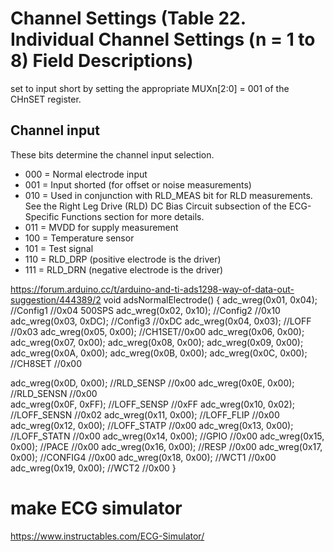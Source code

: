 # Channel Settings (Table 22. Individual Channel Settings (n = 1 to 8) Field Descriptions)

set to input short by setting the appropriate MUXn[2:0] = 001 of the CHnSET register.

## Channel input

These bits determine the channel input selection.

- 000 = Normal electrode input
- 001 = Input shorted (for offset or noise measurements)
- 010 = Used in conjunction with RLD_MEAS bit for RLD measurements. See the Right Leg Drive (RLD) DC Bias Circuit subsection of the ECG-Specific Functions section for more details.
- 011 = MVDD for supply measurement
- 100 = Temperature sensor
- 101 = Test signal
- 110 = RLD_DRP (positive electrode is the driver)
- 111 = RLD_DRN (negative electrode is the driver)

https://forum.arduino.cc/t/arduino-and-ti-ads1298-way-of-data-out-suggestion/444389/2
void adsNormalElectrode()
{
adc_wreg(0x01, 0x04); //Config1 //0x04 500SPS
adc_wreg(0x02, 0x10); //Config2 //0x10
adc_wreg(0x03, 0xDC); //Config3 //0xDC
adc_wreg(0x04, 0x03); //LOFF //0x03
adc_wreg(0x05, 0x00); //CH1SET//0x00
adc_wreg(0x06, 0x00);
adc_wreg(0x07, 0x00);
adc_wreg(0x08, 0x00);
adc_wreg(0x09, 0x00);
adc_wreg(0x0A, 0x00);
adc_wreg(0x0B, 0x00);
adc_wreg(0x0C, 0x00); //CH8SET //0x00

adc_wreg(0x0D, 0x00); //RLD_SENSP //0x00
adc_wreg(0x0E, 0x00); //RLD_SENSN //0x00  
 adc_wreg(0x0F, 0xFF); //LOFF_SENSP //0xFF
adc_wreg(0x10, 0x02); //LOFF_SENSN //0x02
adc_wreg(0x11, 0x00); //LOFF_FLIP //0x00
adc_wreg(0x12, 0x00); //LOFF_STATP //0x00
adc_wreg(0x13, 0x00); //LOFF_STATN //0x00
adc_wreg(0x14, 0x00); //GPIO //0x00
adc_wreg(0x15, 0x00); //PACE //0x00
adc_wreg(0x16, 0x00); //RESP //0x00
adc_wreg(0x17, 0x00); //CONFIG4 //0x00
adc_wreg(0x18, 0x00); //WCT1 //0x00
adc_wreg(0x19, 0x00); //WCT2 //0x00
}

# make ECG simulator

https://www.instructables.com/ECG-Simulator/
